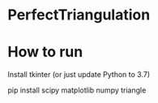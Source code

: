 # PerfectTriangulation

# How to run
Install tkinter (or just update Python to 3.7)

pip install scipy matplotlib numpy triangle
